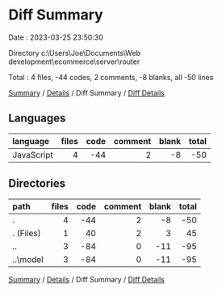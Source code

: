 # Diff Summary

Date : 2023-03-25 23:50:30

Directory c:\\Users\\Joe\\Documents\\Web development\\ecommerce\\server\\router

Total : 4 files,  -44 codes, 2 comments, -8 blanks, all -50 lines

[Summary](results.md) / [Details](details.md) / Diff Summary / [Diff Details](diff-details.md)

## Languages
| language | files | code | comment | blank | total |
| :--- | ---: | ---: | ---: | ---: | ---: |
| JavaScript | 4 | -44 | 2 | -8 | -50 |

## Directories
| path | files | code | comment | blank | total |
| :--- | ---: | ---: | ---: | ---: | ---: |
| . | 4 | -44 | 2 | -8 | -50 |
| . (Files) | 1 | 40 | 2 | 3 | 45 |
| .. | 3 | -84 | 0 | -11 | -95 |
| ..\\model | 3 | -84 | 0 | -11 | -95 |

[Summary](results.md) / [Details](details.md) / Diff Summary / [Diff Details](diff-details.md)